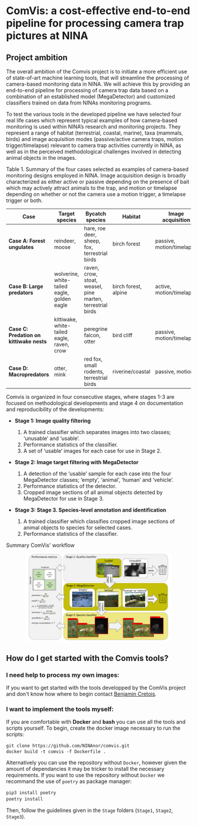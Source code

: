 # ComVis: a cost-effective end-to-end pipeline for processing camera trap pictures at NINA

## Project ambition

The overall ambition of the Comvis project is to initiate a more efficient use of state-of-art machine learning tools, that will streamline the processing of camera-based monitoring data in NINA. We will achieve this by providing an end-to-end pipeline for processing of camera trap data based on a combination of an established model (MegaDetector) and customized classifiers trained on data from NINAs monitoring programs.

To test the various tools in the developed pipeline we have selected four real life cases which represent typical examples of how camera-based monitoring is used within NINA’s research and monitoring projects. They represent a range of habitat (terrestrial, coastal, marine), taxa (mammals, birds) and image acquisition modes (passive/active camera traps, motion trigger/timelapse) relevant to camera trap activities currently in NINA, as well as in the perceived methodological challenges involved in detecting animal objects in the images.

Table 1. Summary of the four cases selected as examples of camera-based monitoring designs employed in NINA. Image acquisition design is broadly characterized as either active or passive depending on the presence of bait which may actively attract animals to the trap, and motion or timelapse depending on whether or not the camera use a motion trigger, a timelapse trigger or both.

| Case | Target species | Bycatch species | Habitat | Image acquisition | Contact |
|-------|-----------------|---------------|---------|------------------|----------|
| **Case A: Forest ungulates**	| reindeer, moose	| hare, roe deer, sheep, fox, terrestrial birds	| birch forest	| passive, motion/timelapse	| Jane U. Jepsen |
| **Case B: Large predators**	| wolverine, white-tailed eagle, golden eagle |	raven, crow, stoat, weasel, pine marten, terrestrial birds	| birch forest, alpine	| active, motion/timelapse |	Jenny Stien |
| **Case C: Predation on kittiwake nests** |	kittiwake, white-tailed eagle, raven, crow	| peregrine falcon, otter	| bird cliff	| passive, motion/timelapse	| Signe Christensen- Dahlsgaard |
| **Case D: Macropredators**	| otter, mink	| red fox, small rodents, terrestrial birds	| riverine/coastal	| passive, motion	| Steven Guidos | 

Comvis is organized in four consecutive stages, where stages 1-3 are focused on methodological developments and stage 4 on documentation and reproducibility of the developments: 

- **Stage 1: Image quality filtering**
    1.	A trained classifier which separates images into two classes; ‘unusable’ and ‘usable’.
    2.	Performance statistics of the classifier.
    3.	A set of ‘usable’ images for each case for use in Stage 2.

- **Stage 2: Image target filtering with MegaDetector**
    1.	A detection of the ‘usable’ sample for each case into the four MegaDetector classes; ‘empty’, ‘animal’, ‘human’ and ‘vehicle’.
    2.	Performance statistics of the detector.
    3.	Cropped image sections of all animal objects detected by MegaDetector for use in Stage 3.

- **Stage 3: Stage 3. Species-level annotation and identification**
    1.	A trained classifier which classifies cropped image sections of animal objects to species for selected cases.
    2.	Performance statistics of the classifier.


Summary ComVis' workflow
<p align="center"><img src="assets/comvis-workflow.png" alt="figure" width="400"/></p>

## How do I get started with the Comvis tools?

### I need help to process my own images:

If you want to get started with the tools developped by the ComVis project and don't know how where to begin contact [Benjamin Cretois](benjamin.cretois@nina.no).

### I want to implement the tools myself:

If you are comfortable with **Docker** and **bash** you can use all the tools and scripts yourself. To begin, create the docker image necessary to run the scripts:

```
git clone https://github.com/NINAnor/comvis.git
docker build -t comvis -f Dockerfile .
```

Alternatively you can use the repository without `Docker`, however given the amount of dependancies it may be tricker to install the necessary requirements. If you want to use the repository without `Docker` we recommand the use of `poetry` as package manager:

```bash
pip3 install poetry
poetry install 
```

Then, follow the guidelines given in the `Stage` folders (`Stage1`, `Stage2`, `Stage3`).
